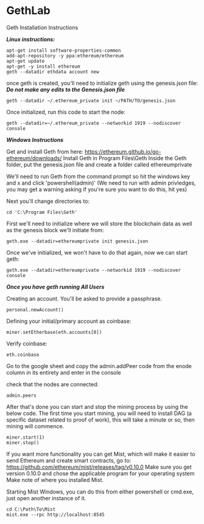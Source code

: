 # GethLab
Geth Installation Instructions


***Linux instructions:***

```
apt-get install software-properties-common
add-apt-repository -y ppa:ethereum/ethereum
apt-get update                      
apt-get -y install ethereum
geth --datadir ethdata account new

```
once geth is created, you'll need to initialize geth using the genesis.json file:
***Do not make any edits to the Genesis.json file***
```
geth --datadir ~/.ethereum_private init ~/PATH/TO/genesis.json
```

Once initialized, run this code to start the node:
```
geth --datadir=~/.ethereum_private --networkid 1919 --nodiscover console
```


***Windows Instructions***

Get and install Geth from here: https://ethereum.github.io/go-ethereum/downloads/
Install Geth in Program Files\Geth
Inside the Geth folder, put the genesis.json file and create a folder called ethereumprivate

We'll need to run Geth from the command prompt so hit the windows key and x and click 'powershell(admin)' (We need to run with admin privledges, you may get a warning asking if you're sure you want to do this, hit yes)

Next you'll change directories to:
```
cd 'C:\Program Files\Geth'
```
First we'll need to initialize where we will store the blockchain data as well as the genesis block we'll initiate from:
```
geth.exe --datadir=ethereumprivate init genesis.json
```
Once we've initialized, we won't have to do that again, now we can start geth:
```
geth.exe --datadir=ethereumprivate --networkid 1919 --nodiscover console
```

***Once you have geth running All Users***

Creating an account. You'll be asked to provide a passphrase.
```
personal.newAccount()
```
Defining your initial/primary account as coinbase:
```
miner.setEtherbase(eth.accounts[0])
```
Verify coinbase:
```
eth.coinbase
```
Go to the google sheet and copy the admin.addPeer code from the enode column in its entirety and enter in the console

check that the nodes are connected:

```
admin.peers
```

After that's done you can start and stop the mining process by using the below code. The first time you start mining, you will need to install DAG (a specific dataset related to proof of work), this will take a minute or so, then mining will commence.
```
miner.start(1)
miner.stop()
```
If you want more functionality you can get Mist, which will make it easier to send Ethereum and create smart contracts, go to: https://github.com/ethereum/mist/releases/tag/v0.10.0
Make sure you get version 0.10.0 and chose the applicable program for your operating system
Make note of where you installed Mist.

Starting Mist Windows, you can do this from either powershell or cmd.exe, just open another instance of it.

```
cd C:\Path\To\Mist
mist.exe --rpc http://localhost:8545
```

